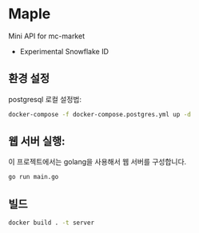 # Maple

Mini API for mc-market

- Experimental Snowflake ID

## 환경 설정

postgresql 로컬 설정법:

```bash
docker-compose -f docker-compose.postgres.yml up -d
```

## 웹 서버 실행:

이 프로젝트에서는 golang을 사용해서 웹 서버를 구성합니다.

```bash
go run main.go
```

## 빌드

```bash
docker build . -t server
```
